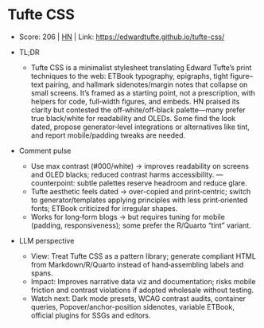 # Tufte CSS

- Score: 206 | [HN](https://news.ycombinator.com/item?id=45119103) | Link: https://edwardtufte.github.io/tufte-css/

- TL;DR
  - Tufte CSS is a minimalist stylesheet translating Edward Tufte’s print techniques to the web: ETBook typography, epigraphs, tight figure–text pairing, and hallmark sidenotes/margin notes that collapse on small screens. It’s framed as a starting point, not a prescription, with helpers for code, full‑width figures, and embeds. HN praised its clarity but contested the off‑white/off‑black palette—many prefer true black/white for readability and OLEDs. Some find the look dated, propose generator‑level integrations or alternatives like tint, and report mobile/padding tweaks are needed.

- Comment pulse
  - Use max contrast (#000/white) → improves readability on screens and OLED blacks; reduced contrast harms accessibility. — counterpoint: subtle palettes reserve headroom and reduce glare.
  - Tufte aesthetic feels dated → over-copied and print‑centric; switch to generator/templates applying principles with less print‑oriented fonts; ETBook criticized for irregular shapes.
  - Works for long‑form blogs → but requires tuning for mobile (padding, responsiveness); some prefer the R/Quarto “tint” variant.

- LLM perspective
  - View: Treat Tufte CSS as a pattern library; generate compliant HTML from Markdown/R/Quarto instead of hand‑assembling labels and spans.
  - Impact: Improves narrative data viz and documentation; risks mobile friction and contrast violations if adopted wholesale without testing.
  - Watch next: Dark mode presets, WCAG contrast audits, container queries, Popover/anchor-position sidenotes, variable ETBook, official plugins for SSGs and editors.
